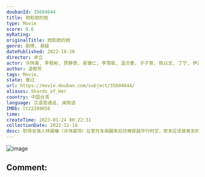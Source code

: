 ```yaml
---
doubanId: 35604644
title: 她和她的她
type: Movie
score: 8.6
myRating: 
originalTitle: 她和她的她
genre: 剧情, 悬疑
datePublished: 2022-10-28
director: 卓立
actor: 许玮甯, 李程彬, 贾静雯, 吴慷仁, 李霈瑜, 温贞菱, 于子育, 陈以文, 丁宁, 伊正, 徐钧浩, 林奕岚, 张凯喆, 林思廷, 许筑婷, undefined, 胡宇威, 郭雪芙, 林哲熹, 薛仕凌, 蒋伟文, 廖慧珍, 段钧豪, 黄舒湄, 杨闵, 梁洳瑄, 林嘉俐, 罗能华, 孙君宝, 彭若萱, 洪义, 蔡亘晏, 罗弘任, 涂台凤
author: 温郁芳
tags: Movie, 
state: 看过
url: https://movie.douban.com/subject/35604644/
aliases: Shards_of_Her
country: 中国台湾
language: 汉语普通话, 闽南语
IMDb: tt22399058
time: 
createTime: 2023-01-24 00:22:31
collectionDate: 2022-12-18
desc: 职场女强人林晨曦（许玮甯饰）在意外车祸醒来后仿佛穿越平行时空，原本应该是男友的李皓明变成警察小刘（李程彬饰），正在调查关于她高中化学老师谢志忠（陈以文饰）遭杀害的案件，高中学姐颜圣华（贾静雯饰...
---
```


![image](p2871028984.jpg)

Comment: 
---


